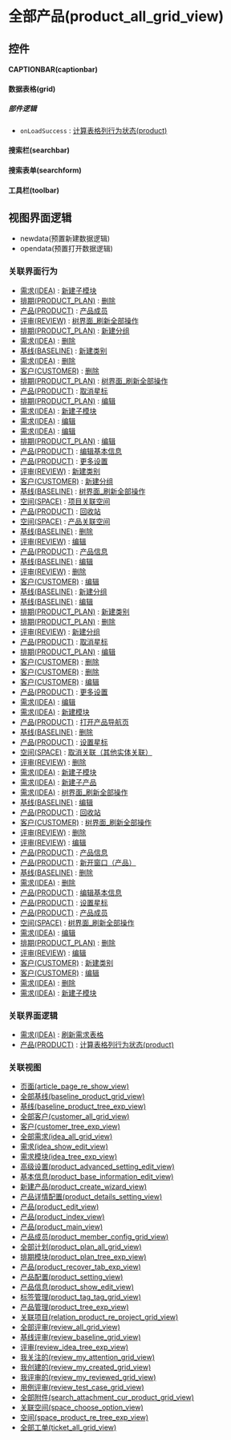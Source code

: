 # 全部产品(product_all_grid_view)  <!-- {docsify-ignore-all} -->



## 控件
#### CAPTIONBAR(captionbar)
#### 数据表格(grid)

##### 部件逻辑
* `onLoadSuccess` : [计算表格列行为状态(product)](module/ProdMgmt/product/uilogic/calc_column_action_state)
#### 搜索栏(searchbar)
#### 搜索表单(searchform)
#### 工具栏(toolbar)

## 视图界面逻辑
  * newdata(预置新建数据逻辑)
  * opendata(预置打开数据逻辑)


### 关联界面行为
  * [需求(IDEA)](module/ProdMgmt/idea) : [新建子模块](module/ProdMgmt/idea#界面行为)
  * [排期(PRODUCT_PLAN)](module/ProdMgmt/product_plan) : [删除](module/ProdMgmt/product_plan#界面行为)
  * [产品(PRODUCT)](module/ProdMgmt/product) : [产品成员](module/ProdMgmt/product#界面行为)
  * [评审(REVIEW)](module/TestMgmt/review) : [树界面_刷新全部操作](module/TestMgmt/review#界面行为)
  * [排期(PRODUCT_PLAN)](module/ProdMgmt/product_plan) : [新建分组](module/ProdMgmt/product_plan#界面行为)
  * [需求(IDEA)](module/ProdMgmt/idea) : [删除](module/ProdMgmt/idea#界面行为)
  * [基线(BASELINE)](module/Base/baseline) : [新建类别](module/Base/baseline#界面行为)
  * [需求(IDEA)](module/ProdMgmt/idea) : [删除](module/ProdMgmt/idea#界面行为)
  * [客户(CUSTOMER)](module/ProdMgmt/customer) : [删除](module/ProdMgmt/customer#界面行为)
  * [排期(PRODUCT_PLAN)](module/ProdMgmt/product_plan) : [树界面_刷新全部操作](module/ProdMgmt/product_plan#界面行为)
  * [产品(PRODUCT)](module/ProdMgmt/product) : [取消星标](module/ProdMgmt/product#界面行为)
  * [排期(PRODUCT_PLAN)](module/ProdMgmt/product_plan) : [编辑](module/ProdMgmt/product_plan#界面行为)
  * [需求(IDEA)](module/ProdMgmt/idea) : [新建子模块](module/ProdMgmt/idea#界面行为)
  * [需求(IDEA)](module/ProdMgmt/idea) : [编辑](module/ProdMgmt/idea#界面行为)
  * [需求(IDEA)](module/ProdMgmt/idea) : [编辑](module/ProdMgmt/idea#界面行为)
  * [排期(PRODUCT_PLAN)](module/ProdMgmt/product_plan) : [编辑](module/ProdMgmt/product_plan#界面行为)
  * [产品(PRODUCT)](module/ProdMgmt/product) : [编辑基本信息](module/ProdMgmt/product#界面行为)
  * [产品(PRODUCT)](module/ProdMgmt/product) : [更多设置](module/ProdMgmt/product#界面行为)
  * [评审(REVIEW)](module/TestMgmt/review) : [新建类别](module/TestMgmt/review#界面行为)
  * [客户(CUSTOMER)](module/ProdMgmt/customer) : [新建分组](module/ProdMgmt/customer#界面行为)
  * [基线(BASELINE)](module/Base/baseline) : [树界面_刷新全部操作](module/Base/baseline#界面行为)
  * [空间(SPACE)](module/Wiki/space) : [项目关联空间](module/Wiki/space#界面行为)
  * [产品(PRODUCT)](module/ProdMgmt/product) : [回收站](module/ProdMgmt/product#界面行为)
  * [空间(SPACE)](module/Wiki/space) : [产品关联空间](module/Wiki/space#界面行为)
  * [基线(BASELINE)](module/Base/baseline) : [删除](module/Base/baseline#界面行为)
  * [评审(REVIEW)](module/TestMgmt/review) : [编辑](module/TestMgmt/review#界面行为)
  * [产品(PRODUCT)](module/ProdMgmt/product) : [产品信息](module/ProdMgmt/product#界面行为)
  * [基线(BASELINE)](module/Base/baseline) : [编辑](module/Base/baseline#界面行为)
  * [评审(REVIEW)](module/TestMgmt/review) : [删除](module/TestMgmt/review#界面行为)
  * [客户(CUSTOMER)](module/ProdMgmt/customer) : [编辑](module/ProdMgmt/customer#界面行为)
  * [基线(BASELINE)](module/Base/baseline) : [新建分组](module/Base/baseline#界面行为)
  * [基线(BASELINE)](module/Base/baseline) : [编辑](module/Base/baseline#界面行为)
  * [排期(PRODUCT_PLAN)](module/ProdMgmt/product_plan) : [新建类别](module/ProdMgmt/product_plan#界面行为)
  * [排期(PRODUCT_PLAN)](module/ProdMgmt/product_plan) : [删除](module/ProdMgmt/product_plan#界面行为)
  * [评审(REVIEW)](module/TestMgmt/review) : [新建分组](module/TestMgmt/review#界面行为)
  * [产品(PRODUCT)](module/ProdMgmt/product) : [取消星标](module/ProdMgmt/product#界面行为)
  * [排期(PRODUCT_PLAN)](module/ProdMgmt/product_plan) : [编辑](module/ProdMgmt/product_plan#界面行为)
  * [客户(CUSTOMER)](module/ProdMgmt/customer) : [删除](module/ProdMgmt/customer#界面行为)
  * [客户(CUSTOMER)](module/ProdMgmt/customer) : [删除](module/ProdMgmt/customer#界面行为)
  * [客户(CUSTOMER)](module/ProdMgmt/customer) : [编辑](module/ProdMgmt/customer#界面行为)
  * [产品(PRODUCT)](module/ProdMgmt/product) : [更多设置](module/ProdMgmt/product#界面行为)
  * [需求(IDEA)](module/ProdMgmt/idea) : [编辑](module/ProdMgmt/idea#界面行为)
  * [需求(IDEA)](module/ProdMgmt/idea) : [新建模块](module/ProdMgmt/idea#界面行为)
  * [产品(PRODUCT)](module/ProdMgmt/product) : [打开产品导航页](module/ProdMgmt/product#界面行为)
  * [基线(BASELINE)](module/Base/baseline) : [删除](module/Base/baseline#界面行为)
  * [产品(PRODUCT)](module/ProdMgmt/product) : [设置星标](module/ProdMgmt/product#界面行为)
  * [空间(SPACE)](module/Wiki/space) : [取消关联（其他实体关联）](module/Wiki/space#界面行为)
  * [评审(REVIEW)](module/TestMgmt/review) : [删除](module/TestMgmt/review#界面行为)
  * [需求(IDEA)](module/ProdMgmt/idea) : [新建子模块](module/ProdMgmt/idea#界面行为)
  * [需求(IDEA)](module/ProdMgmt/idea) : [新建子产品](module/ProdMgmt/idea#界面行为)
  * [需求(IDEA)](module/ProdMgmt/idea) : [树界面_刷新全部操作](module/ProdMgmt/idea#界面行为)
  * [基线(BASELINE)](module/Base/baseline) : [编辑](module/Base/baseline#界面行为)
  * [产品(PRODUCT)](module/ProdMgmt/product) : [回收站](module/ProdMgmt/product#界面行为)
  * [客户(CUSTOMER)](module/ProdMgmt/customer) : [树界面_刷新全部操作](module/ProdMgmt/customer#界面行为)
  * [评审(REVIEW)](module/TestMgmt/review) : [删除](module/TestMgmt/review#界面行为)
  * [评审(REVIEW)](module/TestMgmt/review) : [编辑](module/TestMgmt/review#界面行为)
  * [产品(PRODUCT)](module/ProdMgmt/product) : [产品信息](module/ProdMgmt/product#界面行为)
  * [产品(PRODUCT)](module/ProdMgmt/product) : [新开窗口（产品）](module/ProdMgmt/product#界面行为)
  * [基线(BASELINE)](module/Base/baseline) : [删除](module/Base/baseline#界面行为)
  * [需求(IDEA)](module/ProdMgmt/idea) : [删除](module/ProdMgmt/idea#界面行为)
  * [产品(PRODUCT)](module/ProdMgmt/product) : [编辑基本信息](module/ProdMgmt/product#界面行为)
  * [产品(PRODUCT)](module/ProdMgmt/product) : [设置星标](module/ProdMgmt/product#界面行为)
  * [产品(PRODUCT)](module/ProdMgmt/product) : [产品成员](module/ProdMgmt/product#界面行为)
  * [空间(SPACE)](module/Wiki/space) : [树界面_刷新全部操作](module/Wiki/space#界面行为)
  * [需求(IDEA)](module/ProdMgmt/idea) : [编辑](module/ProdMgmt/idea#界面行为)
  * [排期(PRODUCT_PLAN)](module/ProdMgmt/product_plan) : [删除](module/ProdMgmt/product_plan#界面行为)
  * [评审(REVIEW)](module/TestMgmt/review) : [编辑](module/TestMgmt/review#界面行为)
  * [客户(CUSTOMER)](module/ProdMgmt/customer) : [新建类别](module/ProdMgmt/customer#界面行为)
  * [客户(CUSTOMER)](module/ProdMgmt/customer) : [编辑](module/ProdMgmt/customer#界面行为)
  * [需求(IDEA)](module/ProdMgmt/idea) : [删除](module/ProdMgmt/idea#界面行为)
  * [需求(IDEA)](module/ProdMgmt/idea) : [新建子模块](module/ProdMgmt/idea#界面行为)

### 关联界面逻辑
  * [需求(IDEA)](module/ProdMgmt/idea) : [刷新需求表格](module/ProdMgmt/idea/uilogic/refresh_idea_grid)
  * [产品(PRODUCT)](module/ProdMgmt/product) : [计算表格列行为状态(product)](module/ProdMgmt/product/uilogic/calc_column_action_state)

### 关联视图
  * [页面(article_page_re_show_view)](app/view/article_page_re_show_view)
  * [全部基线(baseline_product_grid_view)](app/view/baseline_product_grid_view)
  * [基线(baseline_product_tree_exp_view)](app/view/baseline_product_tree_exp_view)
  * [全部客户(customer_all_grid_view)](app/view/customer_all_grid_view)
  * [客户(customer_tree_exp_view)](app/view/customer_tree_exp_view)
  * [全部需求(idea_all_grid_view)](app/view/idea_all_grid_view)
  * [需求(idea_show_edit_view)](app/view/idea_show_edit_view)
  * [需求模块(idea_tree_exp_view)](app/view/idea_tree_exp_view)
  * [高级设置(product_advanced_setting_edit_view)](app/view/product_advanced_setting_edit_view)
  * [基本信息(product_base_information_edit_view)](app/view/product_base_information_edit_view)
  * [新建产品(product_create_wizard_view)](app/view/product_create_wizard_view)
  * [产品详情配置(product_details_setting_view)](app/view/product_details_setting_view)
  * [产品(product_edit_view)](app/view/product_edit_view)
  * [产品(product_index_view)](app/view/product_index_view)
  * [产品(product_main_view)](app/view/product_main_view)
  * [产品成员(product_member_config_grid_view)](app/view/product_member_config_grid_view)
  * [全部计划(product_plan_all_grid_view)](app/view/product_plan_all_grid_view)
  * [排期模块(product_plan_tree_exp_view)](app/view/product_plan_tree_exp_view)
  * [产品(product_recover_tab_exp_view)](app/view/product_recover_tab_exp_view)
  * [产品配置(product_setting_view)](app/view/product_setting_view)
  * [产品信息(product_show_edit_view)](app/view/product_show_edit_view)
  * [标签管理(product_tag_tag_grid_view)](app/view/product_tag_tag_grid_view)
  * [产品管理(product_tree_exp_view)](app/view/product_tree_exp_view)
  * [关联项目(relation_product_re_project_grid_view)](app/view/relation_product_re_project_grid_view)
  * [全部评审(review_all_grid_view)](app/view/review_all_grid_view)
  * [基线评审(review_baseline_grid_view)](app/view/review_baseline_grid_view)
  * [评审(review_idea_tree_exp_view)](app/view/review_idea_tree_exp_view)
  * [我关注的(review_my_attention_grid_view)](app/view/review_my_attention_grid_view)
  * [我创建的(review_my_created_grid_view)](app/view/review_my_created_grid_view)
  * [我评审的(review_my_reviewed_grid_view)](app/view/review_my_reviewed_grid_view)
  * [用例评审(review_test_case_grid_view)](app/view/review_test_case_grid_view)
  * [全部附件(search_attachment_cur_product_grid_view)](app/view/search_attachment_cur_product_grid_view)
  * [关联空间(space_choose_option_view)](app/view/space_choose_option_view)
  * [空间(space_product_re_tree_exp_view)](app/view/space_product_re_tree_exp_view)
  * [全部工单(ticket_all_grid_view)](app/view/ticket_all_grid_view)

<script>
 const { createApp } = Vue
  createApp({
    data() {
      return {

      }
    }
  }).use(ElementPlus).mount('#app')
</script>